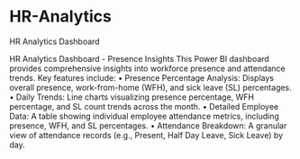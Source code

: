 # HR-Analytics
HR Analytics Dashboard

HR Analytics Dashboard - Presence Insights
This Power BI dashboard provides comprehensive insights into workforce presence and attendance trends. Key features include:
•	Presence Percentage Analysis: Displays overall presence, work-from-home (WFH), and sick leave (SL) percentages.
•	Daily Trends: Line charts visualizing presence percentage, WFH percentage, and SL count trends across the month.
•	Detailed Employee Data: A table showing individual employee attendance metrics, including presence, WFH, and SL percentages.
•	Attendance Breakdown: A granular view of attendance records (e.g., Present, Half Day Leave, Sick Leave) by day.
